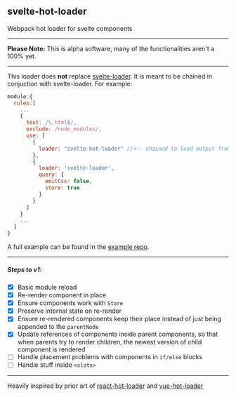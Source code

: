 ## svelte-hot-loader
Webpack hot loader for svelte components

---

**Please Note:** This is alpha software, many of the functionalities aren't a 100% yet.

---

This loader does **not** replace [svelte-loader](https://github.com/sveltejs/svelte-loader). It is meant to be chained in conjuction with svelte-loader. For example:

```js
module:{
  rules:[
    ...
    {
      test: /\.html$/,
      exclude: /node_modules/,
      use: [
        {
          loader: "svelte-hot-loader" //<-- chained to load output from svelte-loader
        },
        {
          loader: 'svelte-loader',
          query: {
            emitCss: false,
            store: true
          }
        }
      ]
    }
    ...
  ]
}
```

A full example can be found in the [example repo](https://github.com/ekhaled/svelte-hot-loader-example).

---

##### Steps to v1:

 - [x] Basic module reload
 - [x] Re-render component in place
 - [x] Ensure components work with `Store`
 - [x] Preserve internal state on re-render
 - [x] Ensure re-rendered components keep their place instead of just being appended to the `parentNode`
 - [x] Update references of components inside parent components, so that when parents try to render children, the newest version of child component is rendered
 - [ ] Handle placement problems with components in `if/else` blocks
 - [ ] Handle stuff inside `<slots>`

 ---

 Heavily inspired by prior art of [react-hot-loader](https://github.com/gaearon/react-hot-loader) and [vue-hot-loader](https://github.com/jshmrtn/vue-hot-loader)
